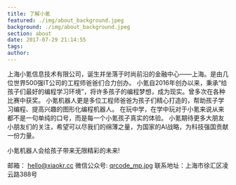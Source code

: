 ```yaml
---
title: 了解小氪
featured: ./img/about_background.jpeg 
background: ./img/about_background.jpeg 
section: about
date: 2017-07-29 21:14:55
tags:
author:
---
```

上海小氪信息技术有限公司，诞生并坐落于时尚前沿的金融中心——上海。是由几位世界500强IT公司的工程师爸爸们合力创办。
小氪自2016年创办以来，秉承“给孩子们最好的编程学习环境”，将许多孩子的编程梦想，成为现实。曾多次在各种比赛中获奖。
小氪机器人更是多位工程师爸爸为孩子们精心打造的，帮助孩子学习编程、提高兴趣的图形化编程机器人。
在玩中学，在学中玩对于小氪来说从来都不是一句单纯的口号，而是每一个小氪孩子真实的体验。
小氪期待更多大朋友小朋友们的关注，希望可以尽我们的绵薄之量，为国家的AI战略，为科技强国贡献一份力量。

小氪机器人会给孩子带来无限精彩的未来!

邮箱： hello@xiaokr.cc
微信公众号: [qrcode_mp.jpg](./img/qrcode_mp.jpg)
联系地址：上海市徐汇区凌云路388号
